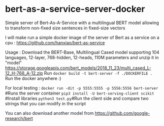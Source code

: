 # bert-as-a-service-server-docker
Simple server of Bert-As-A-Service with a multilingual BERT model allowing to transform non-fixed size sentences in fixed-size vectors

I will make run a simple docker image of the server of Bert as a service on a cpu : https://github.com/hanxiao/bert-as-service

Usage : 
Download the BERT-Base, Multilingual Cased model supporting 104 languages, 12-layer, 768-hidden, 12-heads, 110M parameters and unzip it in "model"  https://storage.googleapis.com/bert_models/2018_11_23/multi_cased_L-12_H-768_A-12.zip
Run `docker build -t bert-server -f ./DOCKERFILE .`
Run the docker anywhere :)

For local testing : 
`docker run -dit -p 5555:5555 -p 5556:5556 bert-server` #Runs the server container
`pip3 install -U bert-serving-client scikit` #Install libraries
`python3 test.py`#Run the client side and compare two strings that you can modify in the script


You can also download another model from https://github.com/google-research/bert
